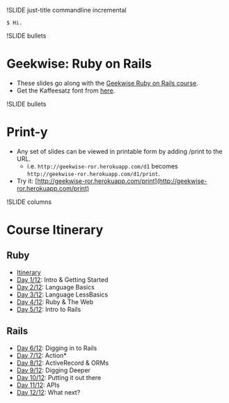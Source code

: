 !SLIDE just-title commandline incremental

```
$ Hi.
```

!SLIDE bullets
# Geekwise: Ruby on Rails

* These slides go along with the
[Geekwise Ruby on Rails course](http://geekwiseacademy.com/courses).
* Get the Kaffeesatz font from
[here](http://www.yanone.de/typedesign/kaffeesatz/).


!SLIDE bullets
# Print-y

* Any set of slides can be viewed in printable form by adding /print to
  the URL.
    * i.e. `http://geekwise-ror.herokuapp.com/d1` becomes
      `http://geekwise-ror.herokuapp.com/d1/print`.
* Try it: [http://geekwise-ror.herokuapp.com/print](http://geekwise-ror.herokuapp.com/print)

!SLIDE columns
# Course Itinerary

## Ruby

* [Itinerary](itinerary)
* [Day 1/12](d1): Intro & Getting Started
* [Day 2/12](d2): Language Basics
* [Day 3/12](d3): Language LessBasics
* [Day 4/12](d4): Ruby & The Web
* [Day 5/12](d5): Intro to Rails


## Rails

* [Day 6/12](d6): Digging in to Rails
* [Day 7/12](d9): Action*
* [Day 8/12](d8): ActiveRecord & ORMs
* [Day 9/12](d9): Digging Deeper
* [Day 10/12](d10): Putting it out there
* [Day 11/12](d11): APIs
* [Day 12/12](d12): What next?

